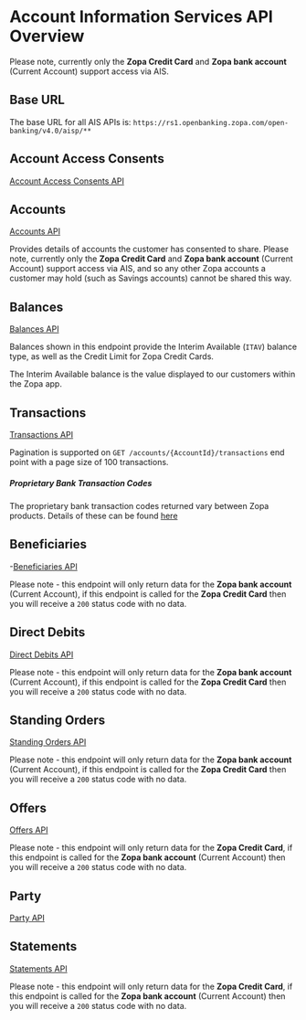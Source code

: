# Account Information Services API Overview

Please note, currently only the **Zopa Credit Card** and **Zopa bank account** (Current Account) support access via AIS.

## Base URL
The base URL for all AIS APIs is: `https://rs1.openbanking.zopa.com/open-banking/v4.0/aisp/**`

## Account Access Consents
[Account Access Consents API](/perry/developer/documentation?resource=euhub-zopa-portal-new&document=swagger/account-info-openapi.yaml#operations-tag-Account_Access)

## Accounts
[Accounts API](/perry/developer/documentation?resource=euhub-zopa-portal-new&document=swagger/account-info-openapi.yaml#operations-tag-Accounts)

Provides details of accounts the customer has consented to share. Please note, currently only the **Zopa Credit Card** and **Zopa bank account** (Current Account) support access via AIS, and so any other Zopa accounts a customer may hold (such as Savings accounts) cannot be shared this way.

## Balances
[Balances API](/perry/developer/documentation?resource=euhub-zopa-portal-new&document=swagger/account-info-openapi.yaml#operations-tag-Balances)

Balances shown in this endpoint provide the Interim Available (`ITAV`) balance type, as well as the Credit Limit for Zopa Credit Cards.

The Interim Available balance is the value displayed to our customers within the Zopa app.

## Transactions
[Transactions API](/perry/developer/documentation?resource=euhub-zopa-portal-new&document=swagger/account-info-openapi.yaml#operations-tag-Transactions)

Pagination is supported on `GET /accounts/{AccountId}/transactions` end point with a page size of 100 transactions.

##### Proprietary Bank Transaction Codes
The proprietary bank transaction codes returned vary between Zopa products. Details of these can be found [here](/perry/developer/documentation?resource=euhub-zopa-portal-new&document=docs/API%20Overview/pbtc.md)

## Beneficiaries
-[Beneficiaries API](/perry/developer/documentation?resource=dev-ui-portal&document=swagger/account-info-openapi.yaml#operations-tag-Beneficiaries)

Please note - this endpoint will only return data for the **Zopa bank account** (Current Account), if this endpoint is called for the **Zopa Credit Card** then you will receive a `200` status code with no data.

## Direct Debits
[Direct Debits API](/perry/developer/documentation?resource=dev-ui-portal&document=swagger/account-info-openapi.yaml#operations-tag-Direct_Debits)

Please note - this endpoint will only return data for the **Zopa bank account** (Current Account), if this endpoint is called for the **Zopa Credit Card** then you will receive a `200` status code with no data.

## Standing Orders
[Standing Orders API](/perry/developer/documentation?resource=dev-ui-portal&document=swagger/account-info-openapi.yaml#operations-tag-Standing_Orders)

Please note - this endpoint will only return data for the **Zopa bank account** (Current Account), if this endpoint is called for the **Zopa Credit Card** then you will receive a `200` status code with no data.

## Offers
[Offers API](/perry/developer/documentation?resource=euhub-zopa-portal-new&document=swagger/account-info-openapi.yaml#operations-tag-Offers)

Please note - this endpoint will only return data for the **Zopa Credit Card**, if this endpoint is called for the **Zopa bank account** (Current Account) then you will receive a `200` status code with no data.

## Party
[Party API](/perry/developer/documentation?resource=euhub-zopa-portal-new&document=swagger/account-info-openapi.yaml#operations-tag-Party)


## Statements
[Statements API](/perry/developer/documentation?resource=euhub-zopa-portal-new&document=swagger/account-info-openapi.yaml#operations-tag-Statements)

Please note - this endpoint will only return data for the **Zopa Credit Card**, if this endpoint is called for the **Zopa bank account** (Current Account) then you will receive a `200` status code with no data.